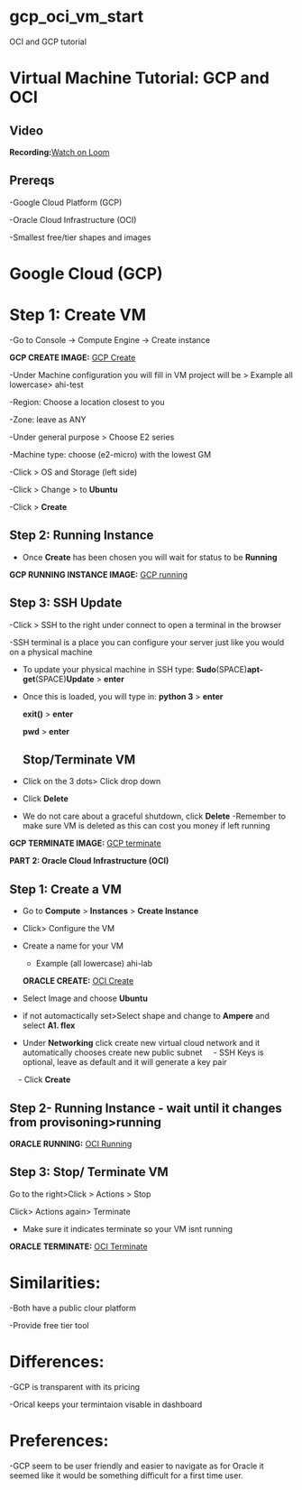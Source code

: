 # gcp_oci_vm_start
OCI and GCP tutorial
# Virtual Machine Tutorial: GCP and OCI

## Video ##

**Recording:**[Watch on Loom](https://www.loom.com/share/5c0ea785d3834672baa073e21ebb96ce?sid=000deb8e-0077-4a77-b2b2-bf911590b54e)

## Prereqs
-Google Cloud Platform (GCP)

-Oracle Cloud Infrastructure (OCI)

-Smallest free/tier shapes and images

# Google Cloud (GCP)

# Step 1: Create VM
-Go to Console → Compute Engine → Create instance

**GCP CREATE IMAGE:**
[GCP Create](images/gcp_create.png)

-Under Machine configuration you will fill in VM project will be > Example all lowercase> ahi-test

-Region: Choose a location closest to you

-Zone: leave as ANY

-Under general purpose > Choose E2 series 

-Machine type: choose (e2-micro) with the lowest GM

-Click > OS and Storage (left side)
  
-Click > Change > to **Ubuntu**
  
-Click > **Create**

## Step 2: Running Instance

- Once **Create** has been chosen you will wait for status to be **Running**

**GCP RUNNING INSTANCE IMAGE:**
[GCP running](images/gcp_running.png)


## Step 3: SSH Update

-Click > SSH to the right under connect to open a terminal in the browser

-SSH terminal is a place you can configure your server just like you would on a physical machine

- To update your physical machine in SSH type:
   **Sudo**(SPACE)**apt-get**(SPACE)**Update** > **enter**
- Once this is loaded, you will type in:
  **python 3** > **enter**
  
  **exit()** > **enter**

  **pwd** > **enter**

  ## Stop/Terminate VM

- Click on the 3 dots> Click drop down
- Click **Delete**
- We do not care about a graceful shutdown, click **Delete**
    -Remember to make sure VM is deleted as this can cost you money if left running

**GCP TERMINATE IMAGE:** 
[GCP terminate](images/gcp_terminate.png)

**PART 2: Oracle Cloud Infrastructure (OCI)**

## Step 1: Create a VM

- Go to **Compute** > **Instances** > **Create Instance**

- Click> Configure the VM

- Create a name for your VM
    - Example (all lowercase) ahi-lab
      
  **ORACLE CREATE:**
  [OCI Create](images/oracle_create.png)

- Select Image and choose **Ubuntu**

- if not automactically set>Select shape and change to **Ampere** and select **A1. flex**

- Under **Networking** click create new virtual cloud network and it automatically chooses create new public subnet
    - SSH Keys is optional, leave as default and it will generate a key pair

    - Click **Create**

## Step 2- Running Instance - wait until it changes from provisoning>running

**ORACLE RUNNING:** 
[OCI Running](images/oracle_running.png)

## Step 3: Stop/ Terminate VM

Go to the right>Click > Actions > Stop

Click> Actions again> Terminate

  - Make sure it indicates terminate so your VM isnt running
    
**ORACLE TERMINATE:** 
[OCI Terminate](images/oracl_terminate.png)


# Similarities:

-Both have a public clour platform

-Provide free tier  tool

# Differences:

-GCP is transparent with its pricing

-Orical keeps your termintaion visable in dashboard

# Preferences:

-GCP seem to be user friendly and easier to navigate as for Oracle it seemed like it would be something difficult for a first time user.












  
  
  
   

